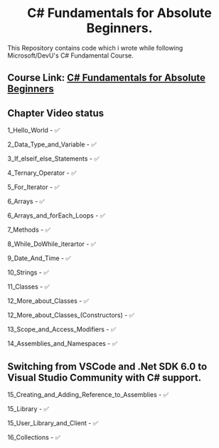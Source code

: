 # <div align="center"> C# Fundamentals for Absolute Beginners. </div>

This Repository contains code which i wrote while following Microsoft/DevU's C# Fundamental Course.

## Course Link: [C# Fundamentals for Absolute Beginners](https://docs.microsoft.com/en-us/shows/csharp-fundamentals-for-absolute-beginners/ "C# Fundamentals for Absolute Beginners")


## Chapter Video status

1_Hello_World - ✅

2_Data_Type_and_Variable - ✅

3_If_elseif_else_Statements - ✅

4_Ternary_Operator - ✅

5_For_Iterator - ✅

6_Arrays - ✅

6_Arrays_and_forEach_Loops - ✅

7_Methods - ✅

8_While_DoWhile_iterartor - ✅

9_Date_And_Time - ✅

10_Strings - ✅

11_Classes - ✅

12_More_about_Classes - ✅

12_More_about_Classes_(Constructors) - ✅

13_Scope_and_Access_Modifiers - ✅

14_Assemblies_and_Namespaces - ✅

## Switching from VSCode and .Net SDK 6.0 to Visual Studio Community with C# support.

15_Creating_and_Adding_Reference_to_Assemblies - ✅

15_Library - ✅

15_User_Library_and_Client - ✅

16_Collections - ✅
